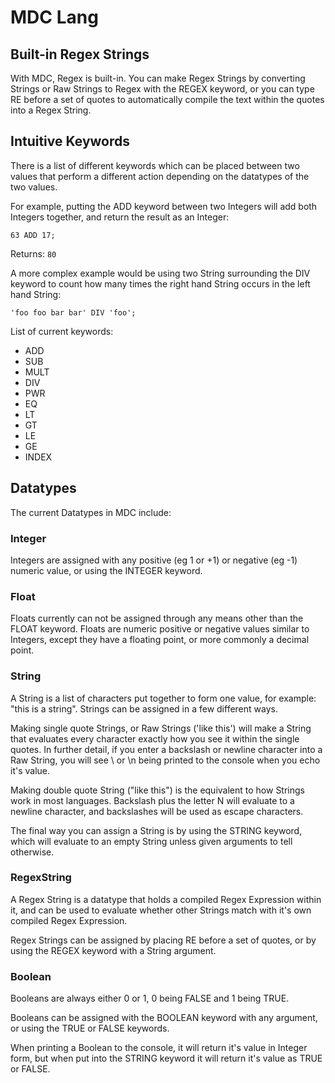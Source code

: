 # MDC Lang

## Built-in Regex Strings

With MDC, Regex is built-in. You can make Regex Strings by converting Strings or Raw Strings to Regex with the REGEX keyword, or you can type RE before a set of quotes to automatically compile the text within the quotes into a Regex String.

## Intuitive Keywords

There is a list of different keywords which can be placed between two values that perform a different action depending on the datatypes of the two values.

For example, putting the ADD keyword between two Integers will add both Integers together, and return the result as an Integer:

    63 ADD 17;

Returns: `80`

A more complex example would be using two String surrounding the DIV keyword to count how many times the right hand String occurs in the left hand String:

    'foo foo bar bar' DIV 'foo';

List of current keywords:

- ADD
- SUB
- MULT
- DIV
- PWR
- EQ
- LT
- GT
- LE
- GE
- INDEX

## Datatypes

The current Datatypes in MDC include:

### Integer

Integers are assigned with any positive (eg 1 or +1) or negative (eg -1) numeric value, or using the INTEGER keyword.

### Float

Floats currently can not be assigned through any means other than the FLOAT keyword.
Floats are numeric positive or negative values similar to Integers, except they have a floating point, or more commonly a decimal point.

### String

A String is a list of characters put together to form one value, for example: "this is a string". Strings can be assigned in a few different ways.

Making single quote Strings, or Raw Strings ('like this') will make a String that evaluates every character exactly how you see it within the single quotes. In further detail,   if you enter a backslash or newline character into a Raw String, you will see \ or \n being printed to the console when you echo it's value.

Making double quote String ("like this") is the equivalent to how Strings work in most languages. Backslash plus the letter N will evaluate to a newline character, and backslashes will be used as escape characters.

The final way you can assign a String is by using the STRING keyword, which will evaluate to an empty String unless given arguments to tell otherwise.

### RegexString

A Regex String is a datatype that holds a compiled Regex Expression within it, and can be used to evaluate whether other Strings match with it's own compiled Regex Expression.

Regex Strings can be assigned by placing RE before a set of quotes, or by using the REGEX keyword with a String argument.

### Boolean

Booleans are always either 0 or 1, 0 being FALSE and 1 being TRUE.

Booleans can be assigned with the BOOLEAN keyword with any argument, or using the TRUE or FALSE keywords.

When printing a Boolean to the console, it will return it's value in Integer form, but when put into the STRING keyword it will return it's value as TRUE or FALSE.
